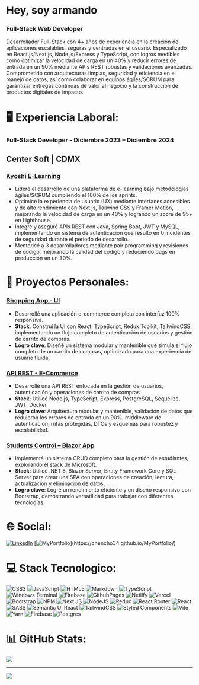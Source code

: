 # Hey, soy armando
### Full-Stack Web Developer

Desarrollador Full-Stack con 4+ años de experiencia en la creación de aplicaciones escalables, seguras y centradas en el usuario. Especializado en React.js/Next.js, Node.js/Express y TypeScript, con logros medibles como optimizar la velocidad de carga en un 40% y reducir errores de entrada en un 90% mediante APIs REST robustas y validaciones avanzadas. Comprometido con arquitecturas limpias, seguridad y eficiencia en el manejo de datos, así como colaborar en equipos ágiles/SCRUM para garantizar entregas continuas de valor al negocio y la construcción de productos digitales de impacto.

# 🖥️ Experiencia Laboral:

### Full-Stack Developer - Diciembre 2023 – Diciembre 2024
## Center Soft | CDMX 
### [Kyoshi E-Learning](https://www.kyoshi.com.mx/)
*	Lideré el desarrollo de una plataforma de e-learning bajo metodologías ágiles/SCRUM cumpliendo el 100% de los sprints.
*	Optimicé la experiencia de usuario (UX) mediante interfaces accesibles y de alto rendimiento con Next.js, Tailwind CSS y Framer Motion, mejorando la velocidad de carga en un 40% y logrando un score de 95+ en Lighthouse.
*	Integré y aseguré APIs REST con Java, Spring Boot, JWT y MySQL, implementando un sistema de autenticación que resultó en 0 incidentes de seguridad durante el periodo de desarrollo.
*	Mentoricé a 3 desarrolladores mediante pair programming y revisiones de código, mejorando la calidad del código y reduciendo bugs en producción en un 30%.


# 📖 Proyectos Personales:

### [Shopping App - UI](https://cart-shopping-app.netlify.app/) 
* Desarrollé una aplicación e-commerce completa con interfaz 100% responsiva. 
* **Stack**: Construí la UI con React, TypeScript, Redux Toolkit, TailwindCSS implementando un flujo completo de autenticación de usuarios y gestión de carrito de compras.
* **Logro clave**: Diseñé un sistema modular y mantenible que simula el flujo completo de un carrito de compras, optimizado para una experiencia de usuario fluida.

### [API REST - E-Commerce](https://github.com/Chencho34/shopping-cart-backend) 
* Desarrollé una API REST enfocada en la gestión de usuarios, autenticación y operaciones de carrito de compras
* **Stack**: Utilicé Node.js, TypeScript, Express, PostgreSQL, Sequelize, JWT, Docker
* **Logro clave**: Arquitectura modular y mantenible, validación de datos que redujeron los errores de entrada en un 90%, middleware de autenticación, rutas protegidas, DTOs y esquemas para robustez y escalabilidad.

### [Students Control – Blazor App](https://github.com/Chencho34/PruebaCRUD) 
* Implementé un sistema CRUD completo para la gestión de estudiantes, explorando el stack de Microsoft.
* **Stack**: Utilicé .NET 8, Blazor Server, Entity Framework Core y SQL Server para crear una SPA con operaciones de creación, lectura, actualización y eliminación de datos.
*	**Logro clave**: Logré un rendimiento eficiente y un diseño responsivo con Bootstrap, demostrando versatilidad para trabajar con diferentes tecnologías.

# 🌐 Social:
[![LinkedIn](https://img.shields.io/badge/LinkedIn-%230077B5.svg?logo=linkedin&logoColor=white)](https://linkedin.com/in/armando-cr) 
[![MyPortfolio](https://img.shields.io/badge/MyPortfolio-%234D4D4D.svg?)](https://chencho34.github.io/MyPortfolio/) 

# 💻 Stack Tecnologico:
![CSS3](https://img.shields.io/badge/css3-%231572B6.svg?style=flat&logo=css3&logoColor=white) ![JavaScript](https://img.shields.io/badge/javascript-%23323330.svg?style=flat&logo=javascript&logoColor=%23F7DF1E) ![HTML5](https://img.shields.io/badge/html5-%23E34F26.svg?style=flat&logo=html5&logoColor=white) ![Markdown](https://img.shields.io/badge/markdown-%23000000.svg?style=flat&logo=markdown&logoColor=white) ![TypeScript](https://img.shields.io/badge/typescript-%23007ACC.svg?style=flat&logo=typescript&logoColor=white) ![Windows Terminal](https://img.shields.io/badge/Windows%20Terminal-%234D4D4D.svg?style=flat&logo=windows-terminal&logoColor=white) ![Firebase](https://img.shields.io/badge/firebase-%23039BE5.svg?style=flat&logo=firebase) ![GithubPages](https://img.shields.io/badge/github%20pages-121013?style=flat&logo=github&logoColor=white) ![Netlify](https://img.shields.io/badge/netlify-%23000000.svg?style=flat&logo=netlify&logoColor=#00C7B7) ![Vercel](https://img.shields.io/badge/vercel-%23000000.svg?style=flat&logo=vercel&logoColor=white) ![Bootstrap](https://img.shields.io/badge/bootstrap-%238511FA.svg?style=flat&logo=bootstrap&logoColor=white) ![NPM](https://img.shields.io/badge/NPM-%23CB3837.svg?style=flat&logo=npm&logoColor=white) ![Next JS](https://img.shields.io/badge/Next-black?style=flat&logo=next.js&logoColor=white) ![NodeJS](https://img.shields.io/badge/node.js-6DA55F?style=flat&logo=node.js&logoColor=white) ![Redux](https://img.shields.io/badge/redux-%23593d88.svg?style=flat&logo=redux&logoColor=white) ![React Router](https://img.shields.io/badge/React_Router-CA4245?style=flat&logo=react-router&logoColor=white) ![React](https://img.shields.io/badge/react-%2320232a.svg?style=flat&logo=react&logoColor=%2361DAFB) ![SASS](https://img.shields.io/badge/SASS-hotpink.svg?style=flat&logo=SASS&logoColor=white) ![Semantic UI React](https://img.shields.io/badge/Semantic%20UI%20React-%2335BDB2.svg?style=flat&logo=SemanticUIReact&logoColor=white) ![TailwindCSS](https://img.shields.io/badge/tailwindcss-%2338B2AC.svg?style=flat&logo=tailwind-css&logoColor=white) ![Styled Components](https://img.shields.io/badge/styled--components-DB7093?style=flat&logo=styled-components&logoColor=white) ![Vite](https://img.shields.io/badge/vite-%23646CFF.svg?style=flat&logo=vite&logoColor=white) ![Yarn](https://img.shields.io/badge/yarn-%232C8EBB.svg?style=flat&logo=yarn&logoColor=white) ![Firebase](https://img.shields.io/badge/Firebase-039BE5?style=flat&logo=Firebase&logoColor=white) ![Postgres](https://img.shields.io/badge/postgres-%23316192.svg?style=flat&logo=postgresql&logoColor=white)
# 📊 GitHub Stats:
![](https://github-readme-stats.vercel.app/api/top-langs/?username=Chencho34&theme=tokyonight&hide_border=false&include_all_commits=false&count_private=false&layout=compact)

---
[![](https://visitcount.itsvg.in/api?id=Chencho34&icon=5&color=0)](https://visitcount.itsvg.in)

<!-- Proudly created with GPRM ( https://gprm.itsvg.in ) -->
